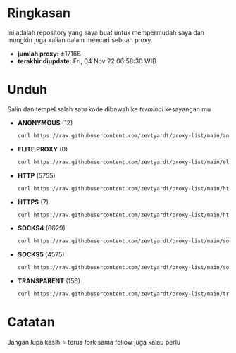 # Ringkasan
  Ini adalah repository yang saya buat untuk mempermudah saya dan mungkin juga kalian dalam mencari sebuah proxy.

  - **jumlah proxy:** ±17166
  - **terakhir diupdate:** Fri, 04 Nov 22 06:58:30 WIB

# Unduh
  Salin dan tempel salah satu kode dibawah ke *terminal* kesayangan mu
  - **ANONYMOUS** (12)
    ```bash
    curl https://raw.githubusercontent.com/zevtyardt/proxy-list/main/anonymous_proxy.txt -o anonymous_proxy.txt
    ```
  - **ELITE PROXY** (0)
    ```bash
    curl https://raw.githubusercontent.com/zevtyardt/proxy-list/main/elite proxy_proxy.txt -o elite proxy_proxy.txt
    ```
  - **HTTP** (5755)
    ```bash
    curl https://raw.githubusercontent.com/zevtyardt/proxy-list/main/http_proxy.txt -o http_proxy.txt
    ```
  - **HTTPS** (7)
    ```bash
    curl https://raw.githubusercontent.com/zevtyardt/proxy-list/main/https_proxy.txt -o https_proxy.txt
    ```
  - **SOCKS4** (6629)
    ```bash
    curl https://raw.githubusercontent.com/zevtyardt/proxy-list/main/socks4_proxy.txt -o socks4_proxy.txt
    ```
  - **SOCKS5** (4575)
    ```bash
    curl https://raw.githubusercontent.com/zevtyardt/proxy-list/main/socks5_proxy.txt -o socks5_proxy.txt
    ```
  - **TRANSPARENT** (156)
    ```bash
    curl https://raw.githubusercontent.com/zevtyardt/proxy-list/main/transparent_proxy.txt -o transparent_proxy.txt
    ```

# Catatan
Jangan lupa kasih ⭐ terus fork sama follow juga kalau perlu
